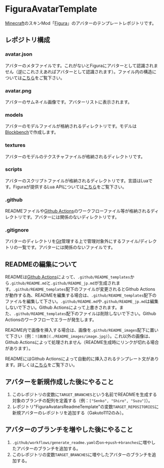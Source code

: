 # FiguraAvatarTemplate
[Minecraft](https://www.minecraft.net/ja-jp)のスキンMod「[Figura](https://modrinth.com/mod/figura)」のアバターのテンプレートレポジトリです。

## レポジトリ構成
### avatar.json
アバターのメタファイルです。これがないとFiguraにアバターとして認識されません（逆にこれさえあればアバターとして認識されます）。ファイル内の構造については[こちら](https://wiki.figuramc.org/tutorials/Avatar%20Metadata)をご覧下さい。

### avatar.png
アバターのサムネイル画像です。アバターリストに表示されます。

### models
アバターのモデルファイルが格納されるディレクトリです。モデルは[Blockbench](https://www.blockbench.net/)で作成します。

### textures
アバターのモデルのテクスチャファイルが格納されるディレクトリです。

### scripts
アバターのスクリプトファイルが格納されるディレクトリです。言語はLuaです。Figuraが提供するLua APIについては[こちら](https://applejuiceyy.github.io/figs/)をご覧下さい。

### .github
READMEファイルや[Github Actions](https://github.co.jp/features/actions)のワークフローファイル等が格納されるディレクトリです。アバターには関係のないディレクトリです。

### .gitignore
アバターのディレクトリを[Git](https://git-scm.com/)管理する上で管理対象外にするファイル/ディレクトリの一覧です。アバターには関係のないファイルです。

## READMEの編集について
READMEは[Github Actions](https://github.co.jp/features/actions)によって、`.github/README_templates`から`.github/README.md`と`.github/README_jp.md`が生成されます。`.github/README_templates`配下のファイルが変更されるとGithub Actionsが動作する為、READMEを編集する場合は、`.github/README_templates`配下のファイルを編集して下さい。`.github/README.md`や`.github/README_jp.md`は編集しないで下さい。Github Actionsによって上書きされます。また、`.github/README_templates`配下のファイルは削除しないで下さい。Github Actionsのワークフローでエラーが発生します。

README内で画像を挿入する場合は、画像を`.github/README_images`配下に置いて下さい（例：`![画像](./README_images/image.jpg)`）。これ以外の画像は、Github Actionsによって処理されません（README生成時にリンクが切れる場合があります）。

READMEにはGithub Actionsによって自動的に挿入されるテンプレート文があります。詳しくは[こちら](https://github.com/Gakuto1112/FiguraAvatarsReadmeTemplate)をご覧下さい。

## アバターを新規作成した後にやること
1. このレポジトリの変数に`TARGET_BRANCHES`という名前でREADMEを生成する対象のブランチの配列を定義する（例：`["Senko", "Shiro", "Suzu"]`）。
2. レポジトリ"FiguraAvatarsReadmeTemplate"の変数`TARGET_REPOSITORIES`に新規アバターのレポジトリを追加する（Gakuto1112のみ）。

## アバターのブランチを増やした後にやること
1. `.github/workflows/generate_readme.yaml`の`on`->`push`->`branches`に増やしたアバターのブランチを追加する。
2. このレポジトリの変数`TARGET_BRANCHES`に増やしたアバターのブランチを追加する。
